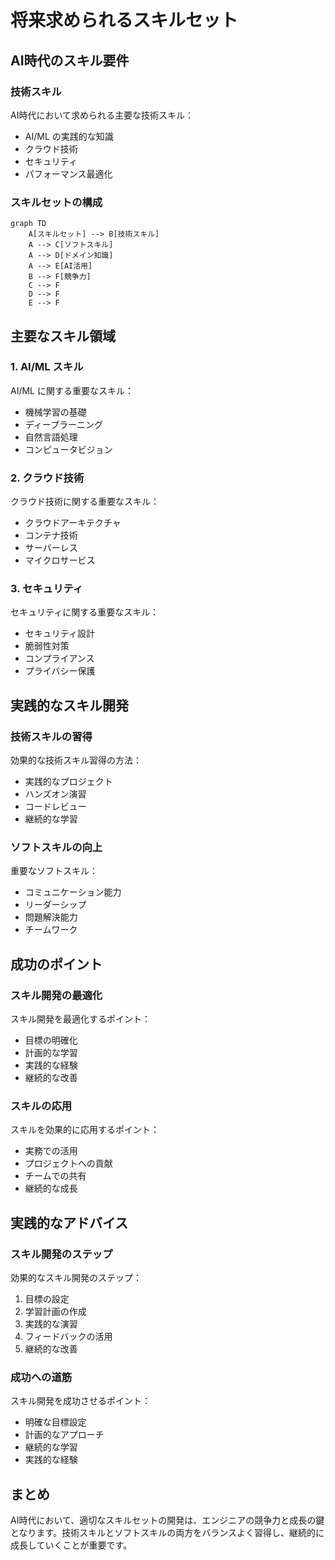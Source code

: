 # 将来求められるスキルセット

## AI時代のスキル要件

### 技術スキル

AI時代において求められる主要な技術スキル：

- AI/ML の実践的な知識
- クラウド技術
- セキュリティ
- パフォーマンス最適化

### スキルセットの構成

```mermaid
graph TD
    A[スキルセット] --> B[技術スキル]
    A --> C[ソフトスキル]
    A --> D[ドメイン知識]
    A --> E[AI活用]
    B --> F[競争力]
    C --> F
    D --> F
    E --> F
```

## 主要なスキル領域

### 1. AI/ML スキル

AI/ML に関する重要なスキル：

- 機械学習の基礎
- ディープラーニング
- 自然言語処理
- コンピュータビジョン

### 2. クラウド技術

クラウド技術に関する重要なスキル：

- クラウドアーキテクチャ
- コンテナ技術
- サーバーレス
- マイクロサービス

### 3. セキュリティ

セキュリティに関する重要なスキル：

- セキュリティ設計
- 脆弱性対策
- コンプライアンス
- プライバシー保護

## 実践的なスキル開発

### 技術スキルの習得

効果的な技術スキル習得の方法：

- 実践的なプロジェクト
- ハンズオン演習
- コードレビュー
- 継続的な学習

### ソフトスキルの向上

重要なソフトスキル：

- コミュニケーション能力
- リーダーシップ
- 問題解決能力
- チームワーク

## 成功のポイント

### スキル開発の最適化

スキル開発を最適化するポイント：

- 目標の明確化
- 計画的な学習
- 実践的な経験
- 継続的な改善

### スキルの応用

スキルを効果的に応用するポイント：

- 実務での活用
- プロジェクトへの貢献
- チームでの共有
- 継続的な成長

## 実践的なアドバイス

### スキル開発のステップ

効果的なスキル開発のステップ：

1. 目標の設定
2. 学習計画の作成
3. 実践的な演習
4. フィードバックの活用
5. 継続的な改善

### 成功への道筋

スキル開発を成功させるポイント：

- 明確な目標設定
- 計画的なアプローチ
- 継続的な学習
- 実践的な経験

## まとめ

AI時代において、適切なスキルセットの開発は、エンジニアの競争力と成長の鍵となります。技術スキルとソフトスキルの両方をバランスよく習得し、継続的に成長していくことが重要です。
